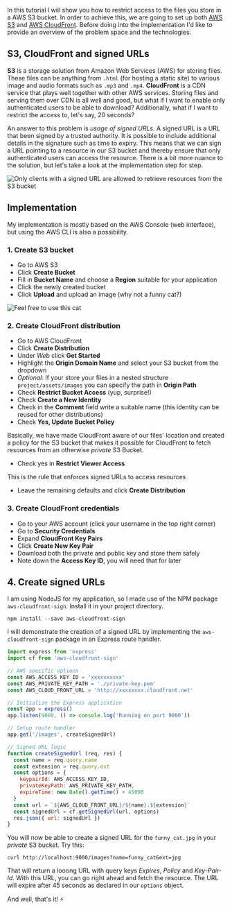 In this tutorial I will show you how to restrict access to the files you store in a AWS S3 bucket. In order to achieve this, we are going to set up both [AWS S3](https://github.com/open-guides/og-aws#s3) and [AWS CloudFront](https://github.com/open-guides/og-aws#cloudfront). Before doing into the implementation I'd like to provide an overview of the problem space and the technologies.

## S3, CloudFront and signed URLs
**S3** is a storage solution from Amazon Web Services (AWS) for storing files. These files can be anything from `.html` (for hosting a static site) to various image and audio formats such as `.mp3` and `.mp4`. **CloudFront** is a CDN service that plays well together with other AWS services. Storing files and serving them over CDN is all well and good, but what if I want to enable only authenticated users to be able to download? Additionally, what if I want to restrict the access to, let's say, 20 seconds?

An answer to this problem is *usage of signed URLs*. A signed URL is a URL that been signed by a trusted authority. It is possible to include additional details in the signature such as time to expiry. This means that we can sign a URL pointing to a resource in our S3 bucket and thereby ensure that only authenticated users can access the resource. There is a bit more nuance to the solution, but let's take a look at the implementation step for step.

<div class="media">
  <img class="media__image" data-src="overview.png" title="Only clients with a signed URL are allowed to retrieve resources from the S3 bucket">
</div>


## Implementation
My implementation is mostly based on the AWS Console (web interface), but using the AWS CLI is also a possibility.

### 1. Create S3 bucket
- Go to AWS S3
- Click **Create Bucket**
- Fill in **Bucket Name** and choose a **Region** suitable for your application
- Click the newly created bucket
- Click **Upload** and upload an image (why not a funny cat?)

<div class="media">
  <img class="media__image" data-src="http://i.imgur.com/SzaXL2R.jpg" title="Feel free to use this cat">
</div>

### 2. Create CloudFront distribution
- Go to AWS CloudFront
- Click **Create Distribution**
- Under *Web* click **Get Started**
- Highlight the **Origin Domain Name** and select your S3 bucket from the dropdown
- *Optional*: If your store your files in a nested structure `project/assets/images` you can specify the path in **Origin Path**
- Check **Restrict Bucket Access** (yup, surprise!)
- Check **Create a New Identity**
- Check in the **Comment** field write a suitable name (this identity can be reused for other distributions)
- Check **Yes, Update Bucket Policy**

Basically, we have made CloudFront aware of our files' location and created a policy for the S3 bucket that makes it possible for CloudFront to fetch resources from an otherwise *private* S3 Bucket.

- Check yes in **Restrict Viewer Access**

This is the rule that enforces signed URLs to access resources

- Leave the remaining defaults and click **Create Distribution**

### 3. Create CloudFront credentials
- Go to your AWS account (click your username in the top right corner)
- Go to **Security Credentials**
- Expand **CloudFront Key Pairs**
- Click **Create New Key Pair**
- Download both the private and public key and store them safely
- Note down the **Access Key ID**, you will need that for later

## 4. Create signed URLs
I am using NodeJS for my application, so I made use of the NPM package `aws-cloudfront-sign`. Install it in your project directory.

```shell
npm install --save aws-cloudfront-sign
```

I will demonstrate the creation of a signed URL by implementing the `aws-cloudfront-sign` package in an Express route handler.

```javascript
import express from 'express'
import cf from 'aws-cloudfront-sign'

// AWS specific options
const AWS_ACCESS_KEY_ID = 'xxxxxxxxxx'
const AWS_PRIVATE_KEY_PATH = './private-key.pem'
const AWS_CLOUD_FRONT_URL = 'http://xxxxxxxx.cloudfront.net'

// Initialize the Express application
const app = express()
app.listen(9000, () => console.log('Running on port 9000'))

// Setup route handler
app.get('/images', createSignedUrl)

// Signed URL logic
function createSignedUrl (req, res) {
  const name = req.query.name
  const extension = req.query.ext
  const options = {
    keypairId: AWS_ACCESS_KEY_ID,
    privateKeyPath: AWS_PRIVATE_KEY_PATH,
    expireTime: new Date().getTime() + 45000
  }
  const url = `${AWS_CLOUD_FRONT_URL}/${name}.${extension}`
  const signedUrl = cf.getSignedUrl(url, options)
  res.json({ url: signedUrl })
}
```

You will now be able to create a signed URL for the `funny_cat.jpg` in your *private* S3 bucket. Try this:

```shell
curl http://localhost:9000/images?name=funny_cat&ext=jpg
```

That will return a looong URL with query keys *Expires*, *Policy* and *Key-Pair-Id*. With this URL, you can go right ahead and fetch the resource. The URL will expire after 45 seconds as declared in our `options` object.

And well, that's it! ⚡️

